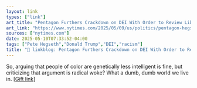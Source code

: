 ```yaml
---
layout: link
types: ["link"]
art_title: "Pentagon Furthers Crackdown on DEI With Order to Review Library Books"
art_link: "https://www.nytimes.com/2025/05/09/us/politics/pentagon-hegseth-dei-library-books.html"
sources: ["nytimes.com"]
date: 2025-05-10T07:33:52-04:00
tags: ["Pete Hegseth","Donald Trump","DEI","racism"]
title: "🔗 linkblog: Pentagon Furthers Crackdown on DEI With Order to Review Library Books"
---
```

So, arguing that people of color are genetically less intelligent is fine, but criticizing that argument is radical woke? What a dumb, dumb world we live in. [[Gift link]](https://www.nytimes.com/2025/05/09/us/politics/pentagon-hegseth-dei-library-books.html?unlocked_article_code=1.GE8.zr0R.uscObXQiWi2_&smid=url-share)